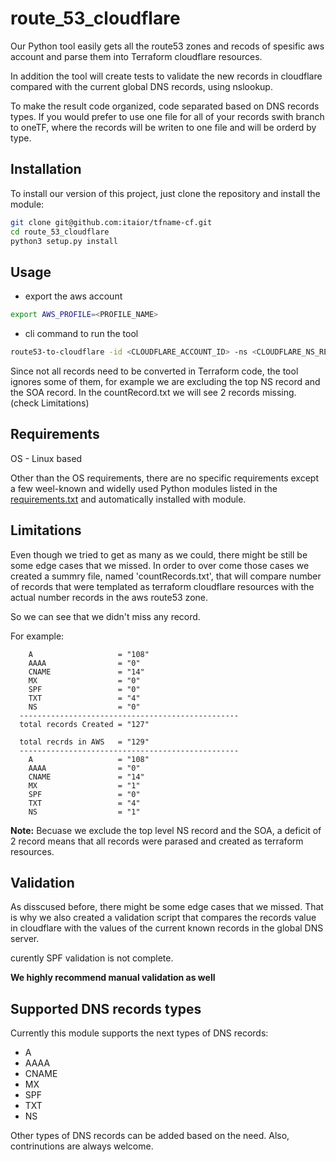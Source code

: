 # route_53_cloudflare

Our Python tool easily gets all the route53 zones and recods of spesific aws account 
and parse them into Terraform cloudflare resources.

In addition the tool will create tests to validate the new records in cloudflare 
compared with the current global DNS records, using nslookup.

To make the result code organized, code separated based on DNS records types.
If you would prefer to use one file for all of your records swith branch to oneTF,
where the records will be writen to one file and will be orderd by type.

## Installation

To install our version of this project, just clone the repository and install the
module:

```bash
git clone git@github.com:itaior/tfname-cf.git
cd route_53_cloudflare
python3 setup.py install
```

## Usage

* export the aws account 
```bash
export AWS_PROFILE=<PROFILE_NAME>
```
* cli command to run the tool

```bash
route53-to-cloudflare -id <CLOUDFLARE_ACCOUNT_ID> -ns <CLOUDFLARE_NS_RECORDS>
```

Since not all records need to be converted in Terraform code, the tool ignores
some of them, for example we are excluding the top NS record and the SOA record.
In the countRecord.txt we will see 2 records missing. (check Limitations)

## Requirements

OS - Linux based

Other than the OS requirements, there are no specific requirements except a few weel-known and widelly used Python
modules listed in the [requirements.txt](requirements.txt) and automatically
installed with module.

## Limitations
Even though we tried to get as many as we could, there might be still be some edge cases that we missed.
In order to over come those cases we created a summry file, named 'countRecords.txt', that will compare number of records
that were templated as terraform cloudflare resources with the actual number records in the aws route53 zone.

So we can see that we didn't miss any record.

For example:
```
    A                   = "108"
    AAAA                = "0" 
    CNAME               = "14" 
    MX                  = "0"
    SPF                 = "0"
    TXT                 = "4"
    NS                  = "0"
  -------------------------------------------------
  total records Created = "127"
    
  total recrds in AWS   = "129"
  -------------------------------------------------
    A                   = "108"
    AAAA                = "0" 
    CNAME               = "14" 
    MX                  = "1"
    SPF                 = "0"
    TXT                 = "4"
    NS                  = "1"
```

**Note:** Becuase we exclude the top level NS record and the SOA, a deficit of 2 record means that all records were 
parased and created as terraform resources.

## Validation
As disscused before, there might be some edge cases that we missed.
That is why we also created a validation script that compares the records value in cloudflare with the values of the 
current known records in the global DNS server.

curently SPF validation is not complete.

**We highly recommend manual validation as well**

## Supported DNS records types

Currently this module supports the next types of DNS records:

- A
- AAAA
- CNAME
- MX
- SPF
- TXT
- NS

Other types of DNS records can be added based on the need. 
Also, contrinutions are always welcome.